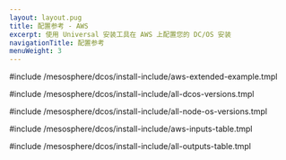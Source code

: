 ```yaml
---
layout: layout.pug
title: 配置参考 - AWS
excerpt: 使用 Universal 安装工具在 AWS 上配置您的 DC/OS 安装
navigationTitle: 配置参考
menuWeight: 3
---
```

#include /mesosphere/dcos/install-include/aws-extended-example.tmpl

#include /mesosphere/dcos/install-include/all-dcos-versions.tmpl

#include /mesosphere/dcos/install-include/all-node-os-versions.tmpl

#include /mesosphere/dcos/install-include/aws-inputs-table.tmpl

#include /mesosphere/dcos/install-include/all-outputs-table.tmpl

